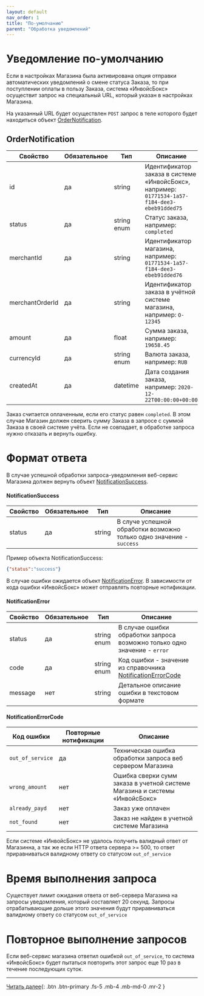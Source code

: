 ```yaml
---
layout: default
nav_order: 1
title: "По-умолчанию"
parent: "Обработка уведомлений"
---
```


# Уведомление по-умолчанию

Если в настройках Магазина была активирована опция отправки автоматических уведомлений о смене
статуса Заказа, то при поступлении оплаты в пользу Заказа, система &laquo;ИнвойсБокс&raquo;
осуществит запрос на специальный URL, который указан в настройках Магазина.

На указанный URL будет осуществлен `POST` запрос в теле которого будет находиться объект [OrderNotification](#ordernotification).

## OrderNotification

| Свойство        | Обязательное | Тип         | Описание |
| --------------- | -------------|------------ | -------- |
| id              | да           | string      | Идентификатор заказа в системе &laquo;ИнвойсБокс&raquo;, например: `01771534-1a57-f184-dee3-ebeb91dded75`
| status          | да           | string enum | Статус заказа, например: `completed`
| merchantId      | да           | string      | Идентификатор магазина, например: `01771534-1a57-f184-dee3-ebeb91dded76`
| merchantOrderId | да           | string      | Идентификатор заказа в учётной системе магазина, например: `O-12345`
| amount          | да           | float       | Сумма заказа, например: `19658.45`
| currencyId      | да           | string enum | Валюта заказа, например: `RUB`
| createdAt       | да           | datetime    | Дата создания заказа, например: `2020-12-22T00:00:00+00:00`


Заказ считается оплаченным, если его статус равен `completed`. В этом случае Магазин должен сверить
сумму Заказа в запросе с суммой Заказа в своей системе учёта. Если не совпадает, в обработке запроса
нужно отказать и вернуть ошибку.

# Формат ответа

В случае успешной обработки запроса-уведомления веб-сервис Магазина должен вернуть объект [NotificationSuccess](#notificationsuccess). 

#### NotificationSuccess

| Свойство        | Обязательное | Тип         | Описание |
| --------------- | -------------|------------ | -------- |
| status          | да           | string      | В случе успешной обработки возможно только одно значение - `success`

Пример объекта NotificationSuccess:
```json 
{"status":"success"}
```

В случае ошибки ожидается объект [NotificationError](#notificationerror). В зависимости от кода ошибки &laquo;ИнвойсБокс&raquo; может отправлять повторные нотификации.

#### NotificationError

| Свойство        | Обязательное | Тип         | Описание |
| --------------- | -------------|------------ | -------- |
| status          | да           | string enum | В случае ошибки обработки запроса возможно только одно значение - `error`
| code            | да           | string enum | Код ошибки - значение из справочника [NotificationErrorCode](#notificationerrorcode) 
| message         | нет          | string      | Детальное описание ошибки в текстовом формате


#### NotificationErrorCode

| Код ошибки      | Повторные нотификации | Описание |
| --------------- | --------------------- | -------- |
|`out_of_service` | да                    | Техническая ошибка обработки запроса веб сервером Магазина
|`wrong_amount`   | нет                   | Ошибка сверки сумм заказа в учетной системе Магазина и системы &laquo;ИнвойсБокс&raquo;
|`already_payd`   | нет                   | Заказ уже оплачен
|`not_found`      | нет                   | Заказ не найден в учетной системе Магазина

Если системе &laquo;ИнвойсБокс&raquo; не удалось получить валидный ответ от Магазинна, а так же если HTTP ответа сервера >= 500, то ответ приравниваться валидному ответу со статусом `out_of_service`

# Время выполнения запроса

Существует лимит ожидания ответа от веб-сервера Магазина на запросы уведомления, который составляет 20 секунд.
Запросы отрабатывающие дольше этого значения будут приравниваться валидному ответу со статусом `out_of_service` 

# Повторное выполнение запросов

Если веб-сервис магазина ответил ошибкой `out_of_service`, то система &laquo;ИнвойсБокс&raquo; будет пытаться повторить этот запрос еще 10 раз в течение последующих суток.

---

[Читать далее](/docs/dictionary){: .btn .btn-primary .fs-5 .mb-4 .mb-md-0 .mr-2 }